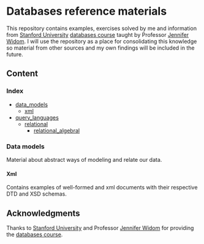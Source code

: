 # Databases reference materials

This repository contains examples, exercises solved by me and information from [Stanford University](https://www.stanford.edu/) [databases course](https://lagunita.stanford.edu/courses/Home/Databases/Engineering/about) taught by Professor [Jennifer Widom](https://cs.stanford.edu/people/widom/). I will use the repository as a place for consolidating this knowledge so material from other sources and my own findings will be included in the future.

## Content

### Index

- [data_models](data_models)
  - [xml](data_models/xml/)
- [query_languages](query_languages)
  - [relational](query_languages/relational/)
    - [relational_algebral](query_languages/relational/relational_algebra/)

### Data models

Material about abstract ways of modeling and relate our data.

#### Xml

Contains examples of well-formed and xml documents with their respective DTD and XSD schemas.

## Acknowledgments

Thanks to [Stanford University](https://www.stanford.edu/) and Professor [Jennifer Widom](https://cs.stanford.edu/people/widom/) for providing the [databases course](https://lagunita.stanford.edu/courses/Home/Databases/Engineering/about).
